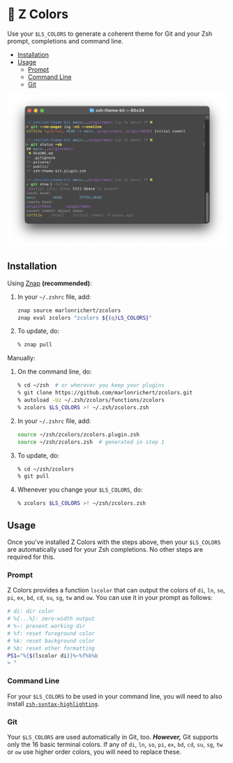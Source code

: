 # 🌈 Z Colors
Use your `$LS_COLORS` to generate a coherent theme for Git and your Zsh prompt, completions and
command line.

* [Installation](#installation)
* [Usage](#usage)
    * [Prompt](#prompt)
    * [Command Line](#command-line)
    * [Git](#git)

![screen shot](screenshot.png)

## Installation
Using [Znap](https://github.com/marlonrichert/zsh-snap) **(recommended)**:
1.  In your `~/.zshrc` file, add:
    ```zsh
    znap source marlonrichert/zcolors
    znap eval zcolors "zcolors ${(q)LS_COLORS}"
    ```
1.  To update, do:
    ```zsh
    % znap pull
    ```

Manually:
1.  On the command line, do:
    ```zsh
    % cd ~/zsh  # or wherever you keep your plugins
    % git clone https://github.com/marlonrichert/zcolors.git
    % autoload -Uz ~/.zsh/zcolors/functions/zcolors
    % zcolors $LS_COLORS >! ~/.zsh/zcolors.zsh
    ```
1.  In your `~/.zshrc` file, add:
    ```zsh
    source ~/zsh/zcolors/zcolors.plugin.zsh
    source ~/zsh/zcolors.zsh  # generated in step 1
    ```
1.  To update, do:
    ```zsh
    % cd ~/zsh/zcolors
    % git pull
    ```
1.  Whenever you change your `$LS_COLORS`, do:
    ```zsh
    % zcolors $LS_COLORS >! ~/zsh/zcolors.zsh
    ```

## Usage
Once you've installed Z Colors with the steps above, then your `$LS_COLORS` are automatically used
for your Zsh completions. No other steps are required for this.

### Prompt
Z Colors provides a function `lscolor` that can output the colors of `di`, `ln`, `so`, `pi`, `ex`,
`bd`, `cd`, `su`, `sg`, `tw` and `ow`. You can use it in your prompt as follows:
```zsh
# di: dir color
# %{...%}: zero-width output
# %~: present working dir
# %f: reset foreground color
# %k: reset background color
# %b: reset other formatting
PS1="%{$(lscolor di)}%~%f%k%b
> "
```

### Command Line
For your `$LS_COLORS` to be used in your command line, you will need to also install
[`zsh-syntax-highlighting`](https://github.com/zsh-users/zsh-syntax-highlighting).

### Git
Your `$LS_COLORS` are used automatically in Git, too. **_However,_** Git supports only the 16 basic
terminal colors. If any of `di`, `ln`, `so`, `pi`, `ex`, `bd`, `cd`, `su`, `sg`, `tw` or `ow` use
higher order colors, you will need to replace these.

